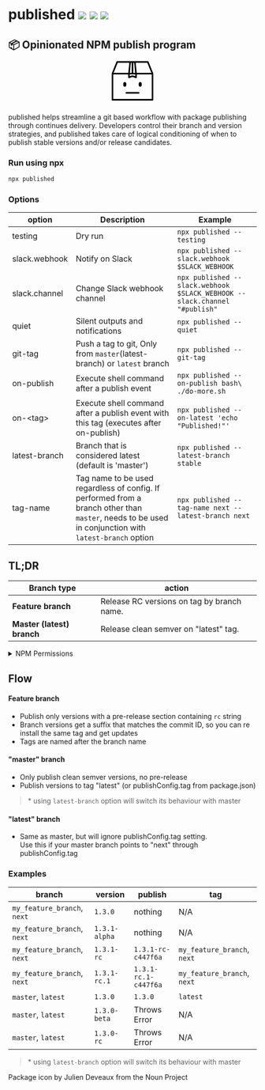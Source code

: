 # published [![](https://img.shields.io/badge/source--000000.svg?logo=github&style=social)](https://github.com/fiverr/published) [![](https://img.shields.io/npm/v/published.svg)](https://www.npmjs.com/package/published) [![](https://circleci.com/gh/fiverr/published.svg?style=svg&circle-token=c887f45cd0a168ce3a1a304923f92bff11cccd81)](https://circleci.com/gh/fiverr/workflows/published/tree/master)

## 📦 Opinionated NPM publish program <svg xmlns="http://www.w3.org/2000/svg" viewBox="20 20 60 60" width="100" height="100" style="display:block; margin:0 auto"><ellipse cx="40.625" cy="55.678" rx="1.875" ry="2.812"/><ellipse cx="59.375" cy="55.678" rx="1.875" ry="2.812"/><path d="M57.5 65.053h-15a.937.937 0 1 0 0 1.876h15a.937.937 0 1 0 0-1.876z"/><path d="M75.312 42.687v-.011c0-.048-.021-.092-.027-.137-.011-.072-.011-.145-.04-.214L69.51 28.143c-.002-.002-.004-.003-.004-.005a.923.923 0 0 0-.687-.544c-.057-.013-.111-.035-.17-.035l-.009-.002H31.359l-.011.002c-.044 0-.084.019-.126.025a.935.935 0 0 0-.729.553c0 .002-.002.003-.004.005l-5.735 14.182c-.027.069-.029.139-.038.209-.009.049-.029.091-.029.143v31.7c0 .518.419.938.938.938h48.75a.937.937 0 0 0 .938-.938V42.694l-.001-.007zm-25.015 2.122c-.037-.013-.075-.005-.112-.013a.777.777 0 0 0-.363-.001c-.038.007-.078.001-.119.015l-3.066 1.023v-2.219h6.727v2.219l-3.067-1.024zM31.993 29.432h14.104l-1.23 12.307h-17.85l4.976-12.307zm17.069 12.306H46.75l1.23-12.307h1.082v12.307zm1.876-12.306h1.082l1.23 12.307h-2.312V29.432zm4.195 12.306l-1.23-12.307h14.104l4.977 12.307H55.133zm18.305 31.7H26.562V43.613h18.199v3.52c0 .051.02.095.029.143.007.051.002.103.018.154.004.009.014.013.017.022.061.165.167.3.303.406.027.022.053.037.084.057a.923.923 0 0 0 .487.156.926.926 0 0 0 .296-.048L50 46.688l4.005 1.335a.926.926 0 0 0 .296.048.908.908 0 0 0 .487-.156c.031-.02.057-.035.084-.057a.915.915 0 0 0 .303-.406c.003-.009.013-.013.017-.022.016-.051.011-.103.018-.154.01-.048.029-.092.029-.143v-3.52h18.199v29.825z"/></svg>

published helps streamline a git based workflow with package publishing through continues delivery. Developers control their branch and version strategies, and published takes care of logical conditioning of when to publish stable versions and/or release candidates.

### Run using npx
```sh
npx published
```

### Options

| option | Description | Example
| - | - | -
| testing | Dry run | `npx published --testing`
| slack.webhook | Notify on Slack | `npx published --slack.webhook $SLACK_WEBHOOK`
| slack.channel | Change Slack webhook channel | `npx published --slack.webhook $SLACK_WEBHOOK --slack.channel "#publish"`
| quiet | Silent outputs and notifications | `npx published --quiet`
| git-tag | Push a tag to git, Only from `master`(latest-branch) or `latest` branch | `npx published --git-tag`
| on-publish | Execute shell command after a publish event | `npx published --on-publish bash\ ./do-more.sh`
| on-&lt;tag&gt; | Execute shell command after a publish event with this tag (executes after on-publish) | `npx published --on-latest 'echo "Published!"'`
| latest-branch | Branch that is considered latest (default is 'master') | `npx published --latest-branch stable`
| tag-name | Tag name to be used regardless of config. If performed from a branch other than `master`, needs to be used in conjunction with `latest-branch` option | `npx published --tag-name next --latest-branch next`

## TL;DR
| Branch type | action |
| --- | --- |
| **Feature branch** | Release RC versions on tag by branch name. |
| **Master (latest) branch** | Release clean semver on "latest" tag. |

<details>
<summary>NPM Permissions</summary>
In order to publish an NPM package as a privileged user, create an NPM configuration file. One way to do it is to hide the token in an environment variable and add this preceding step:

```sh
echo "//registry.npmjs.org/:_authToken=$NPM_TOKEN" >> ~/.npmrc
```
</details>

## Flow

#### Feature branch

- Publish only versions with a pre-release section containing `rc` string
- Branch versions get a suffix that matches the commit ID, so you can re install the same tag and get updates
- Tags are named after the branch name

#### "master" branch

- Only publish clean semver versions, no pre-release
- Publish versions to tag "latest" (or publishConfig.tag from package.json)

> \* using `latest-branch` option will switch its behaviour with master

#### "latest" branch
- Same as master, but will ignore publishConfig.tag setting.<br>Use this if your master branch points to "next" through publishConfig.tag

### Examples

| branch | version | publish | tag
| - | - | - | -
| `my_feature_branch`, `next` | `1.3.0` | nothing | N/A
| `my_feature_branch`, `next` | `1.3.1-alpha` | nothing | N/A
| `my_feature_branch`, `next` | `1.3.1-rc` | `1.3.1-rc-c447f6a` | `my_feature_branch`, `next`
| `my_feature_branch`, `next` | `1.3.1-rc.1` | `1.3.1-rc.1-c447f6a` | `my_feature_branch`, `next`
| `master`, `latest` | `1.3.0` | `1.3.0` | `latest`
| `master`, `latest` | `1.3.0-beta` | Throws Error | N/A
| `master`, `latest` | `1.3.0-rc` | Throws Error | N/A

> \* using `latest-branch` option will switch its behaviour with master

Package icon by Julien Deveaux from the Noun Project

